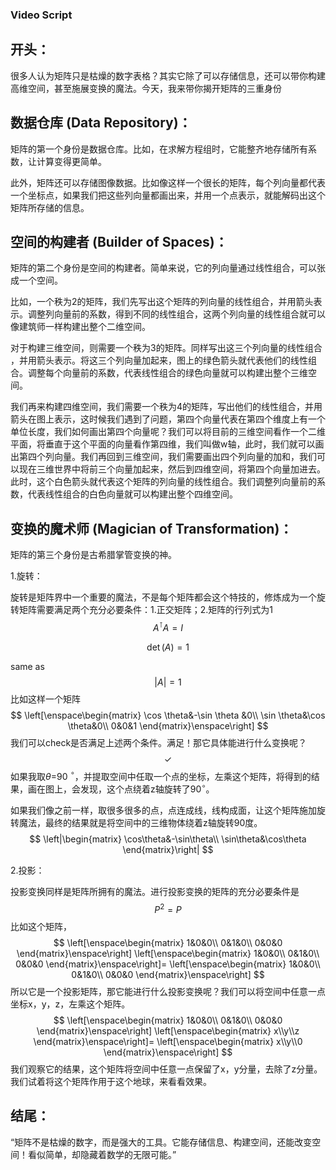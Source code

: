 ### Video Script

## 开头：

很多人认为矩阵只是枯燥的数字表格？其实它除了可以存储信息，还可以带你构建高维空间，甚至施展变换的魔法。今天，我来带你揭开矩阵的三重身份

## 数据仓库 (Data Repository)：

矩阵的第一个身份是数据仓库。比如，在求解方程组时，它能整齐地存储所有系数，让计算变得更简单。

此外，矩阵还可以存储图像数据。比如像这样一个很长的矩阵，每个列向量都代表一个坐标点，如果我们把这些列向量都画出来，并用一个点表示，就能解码出这个矩阵所存储的信息。

## 空间的构建者 (Builder of Spaces)：

矩阵的第二个身份是空间的构建者。简单来说，它的列向量通过线性组合，可以张成一个空间。

比如，一个秩为2的矩阵，我们先写出这个矩阵的列向量的线性组合，并用箭头表示。调整列向量前的系数，得到不同的线性组合，这两个列向量的线性组合就可以像建筑师一样构建出整个二维空间。

对于构建三维空间，则需要一个秩为3的矩阵。同样写出这三个列向量的线性组合
，并用箭头表示。将这三个列向量加起来，图上的绿色箭头就代表他们的线性组合。调整每个向量前的系数，代表线性组合的绿色向量就可以构建出整个三维空间。

我们再来构建四维空间，我们需要一个秩为4的矩阵，写出他们的线性组合，并用箭头在图上表示，这时候我们遇到了问题，第四个向量代表在第四个维度上有一个单位长度，我们如何画出第四个向量呢？我们可以将目前的三维空间看作一个二维平面，将垂直于这个平面的向量看作第四维，我们叫做w轴，此时，我们就可以画出第四个列向量。我们再回到三维空间，我们需要画出四个列向量的加和，我们可以现在三维世界中将前三个向量加起来，然后到四维空间，将第四个向量加进去。此时，这个白色箭头就代表这个矩阵的列向量的线性组合。我们调整列向量前的系数，代表线性组合的白色向量就可以构建出整个四维空间。

## 变换的魔术师 (Magician of Transformation)：

矩阵的第三个身份是古希腊掌管变换的神。

1.旋转：

旋转是矩阵界中一个重要的魔法，不是每个矩阵都会这个特技的，修炼成为一个旋转矩阵需要满足两个充分必要条件：1.正交矩阵；2.矩阵的行列式为1
$$
A^\intercal A=I
$$

$$
\det (A)=1
$$

same as
$$
\lvert A \rvert =1
$$
比如这样一个矩阵
$$
\left[\enspace\begin{matrix}
\cos \theta&-\sin \theta &0\\
\sin \theta&\cos \theta&0\\
0&0&1
\end{matrix}\enspace\right]
$$
我们可以check是否满足上述两个条件。满足！那它具体能进行什么变换呢？
$$
\checkmark
$$
如果我取$\theta=$90 $^\circ$，并提取空间中任取一个点的坐标，左乘这个矩阵，将得到的结果，画在图上，会发现，这个点绕着z轴旋转了90$^\circ$。

如果我们像之前一样，取很多很多的点，点连成线，线构成面，让这个矩阵施加旋转魔法，最终的结果就是将空间中的三维物体绕着z轴旋转90度。
$$
\left|\begin{matrix}
\cos\theta&-\sin\theta\\
\sin\theta&\cos\theta
\end{matrix}\right|
$$



2.投影：

投影变换同样是矩阵所拥有的魔法。进行投影变换的矩阵的充分必要条件是
$$
P^2=P
$$
比如这个矩阵，
$$
\left[\enspace\begin{matrix}
1&0&0\\
0&1&0\\
0&0&0
\end{matrix}\enspace\right]
\left[\enspace\begin{matrix}
1&0&0\\
0&1&0\\
0&0&0
\end{matrix}\enspace\right]=
\left[\enspace\begin{matrix}
1&0&0\\
0&1&0\\
0&0&0
\end{matrix}\enspace\right]
$$
所以它是一个投影矩阵，那它能进行什么投影变换呢？我们可以将空间中任意一点坐标x，y，z，左乘这个矩阵。
$$
\left[\enspace\begin{matrix}
1&0&0\\
0&1&0\\
0&0&0
\end{matrix}\enspace\right]
\left[\enspace\begin{matrix}
x\\y\\z
\end{matrix}\enspace\right]=
\left[\enspace\begin{matrix}
x\\y\\0
\end{matrix}\enspace\right]
$$
我们观察它的结果，这个矩阵将空间中任意一点保留了x，y分量，去除了z分量。我们试着将这个矩阵作用于这个地球，来看看效果。

## 结尾：

“矩阵不是枯燥的数字，而是强大的工具。它能存储信息、构建空间，还能改变空间！看似简单，却隐藏着数学的无限可能。”